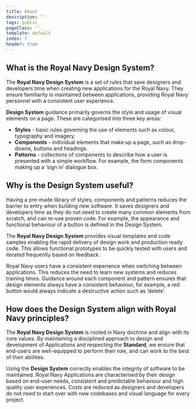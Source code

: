 ```yaml
---
title: About
description: ''
tags: public
pageClass: ''
template: default
index: 7
header: true
---
```


## What is the Royal Navy Design System?
The **Royal Navy Design System** is a set of rules that save designers and developers time when creating new applications for the Royal Navy. They ensure familiarity is maintained between applications, providing Royal Navy personnel with a consistent user experience.

**Design System** guidance primarily governs the style and usage of visual elements on a page. These are categorised into three key areas:

* **Styles** - basic rules governing the use of elements such as colour, typography and imagery.
* **Components** - individual elements that make up a page, such as drop-downs, buttons and headings.
* **Patterns** - collections of components to describe how a user is presented with a simple workflow. For example, the form components making up a ‘sign in’ dialogue box.

## Why is the Design System useful?
Having a pre-made library of styles, components and patterns reduces the barrier to entry when building new software. It saves designers and developers time as they do not need to create many common elements from scratch, and can re-use proven code. For example, the appearance and functional behaviour of a button is defined in the Design System.

The **Royal Navy Design System** provides visual templates and code samples enabling the rapid delivery of design work and production ready code. This allows functional prototypes to be quickly tested with users and iterated frequently based on feedback.

Royal Navy users have a consistent experience when switching between applications. This reduces the need to learn new systems and reduces training times. Guidance around each component and pattern ensures that design elements always have a consistent behaviour, for example, a red button would always indicate a destructive action such as ‘delete’.

## How does the Design System align with Royal Navy principles?
The **Royal Navy Design System** is rooted in Navy doctrine and align with its core values. By maintaining a disciplined approach to design and development of Applications and respecting the **Standard**, we ensure that end-users are well-equipped to perform their role, and can work to the best of their abilities.

Using the **Design System** correctly enables the integrity of software to be maintained. Royal Navy Applications are characterised by their design based on end-user needs, consistent and predictable behaviour and high quality user experiences. Costs are reduced as designers and developers do not need to start over with new codebases and visual language for every project.

